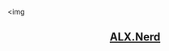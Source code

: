 <head>
   <link rel="./css/index.css">
</head>

<img <body><header class="header" id="header"><nav class="navbar container"><a href="./index.html"><h2 class="logo">ALX.Nerd</h2></a></nav></header><script src="./js/index.js"><script></body>>